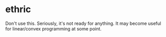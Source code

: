ethric
======

Don't use this.  Seriously, it's not ready for anything.  It may become useful for linear/convex programming at some point.
